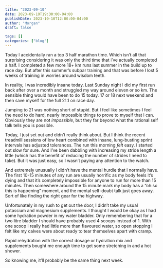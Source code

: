 ```yaml
---
title: "2023-09-10"
date: 2023-09-10T19:30:00-04:00
publishDate: 2023-10-10T12:00:00-04:00
author: "Morgan"
draft: false

tags: []
categories: ["blog"]
---
```


Today I accidentally ran a top 3 half marathon time. Which isn’t all that surprising considering it was only the third time that I’ve actually completed a half. I completed a few more 18+ km runs last summer in the build up to race day. But after this summer’s subpar training and that was before I lost 5 weeks of training in worries around wisdom teeth.  

In reality, I was incredibly insane today. Last Sunday night I did my first run back after over a month and struggled my way around eleven or so km. The sensible thing would have been to do 15 today. 17 or 18 next weekend and then save myself for the full 21.1 on race day.

Jumping to 21 was nothing short of stupid. But I feel like sometimes I feel the need to do hard, nearly impossible things to prove to myself that I can. Obviously they are not *impossible*, but they far beyond what the rational self talk tells you is possible.

Today, I just set out and didn’t really think about. But I think the recent treadmill sessions of low heart combined with insane, lung-busting sprint intervals has adjusted tolerances. The run this morning *felt* easy. I started out slow for sure. And I’ve been dabbling with increasing my stride length a little (which has the benefit of reducing the number of strides I need to take). But it was just easy, so I wasn’t paying any attention to the watch.

And extremely unusually I didn’t have the mental hurdle that I normally have. The first 10-15 minutes of any run are usually horrific as my body feels it’s dying and that it’s completely impossible for anyone to run for more than 15 minutes. Then somewhere around the 15 minute mark my body has a “oh so this is happening” moment, and the mental self-doubt talk just goes away. Sort of like finding the right gear for the highway.

Unfortunately in my rush to get out the door, I didn’t take my usual potassium and magnesium supplements. I thought I would be okay as I had some hydration powder in my water bladder. Only remembering that for a two litre bladder I should have probably used 4 scoops instead of 1. With one scoop I really had little more than flavoured water, so open stopping I felt like my calves were about ready to tear themselves apart with cramp.

Rapid rehydration with the correct dosage or hydration mix and supplements bought me enough time to get some stretching in and a hot shower.

So knowing me, it’ll probably be the same thing next week.
